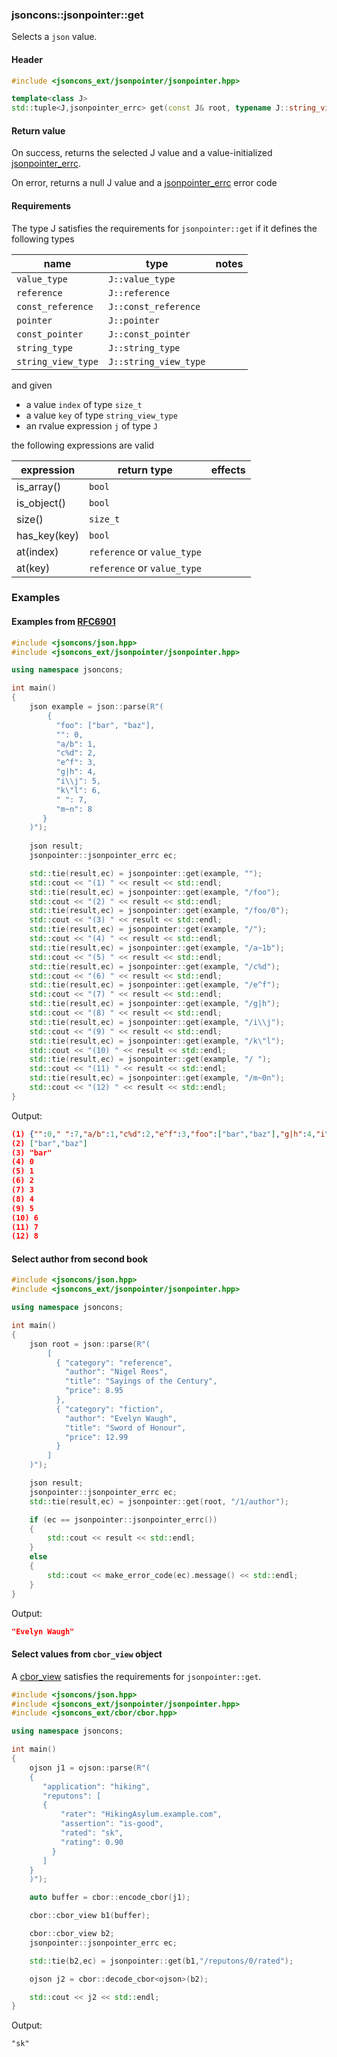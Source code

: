 ### jsoncons::jsonpointer::get

Selects a `json` value.

#### Header
```c++
#include <jsoncons_ext/jsonpointer/jsonpointer.hpp>

template<class J>
std::tuple<J,jsonpointer_errc> get(const J& root, typename J::string_view_type path);

```

#### Return value

On success, returns the selected J value and a value-initialized [jsonpointer_errc](jsonpointer_errc.md). 

On error, returns a null J value and a [jsonpointer_errc](jsonpointer_errc.md) error code 

#### Requirements

The type J satisfies the requirements for `jsonpointer::get` if it defines the following types

name              |type                  |notes
------------------|----------------------|---------------
`value_type`      |`J::value_type`       |
`reference`       |`J::reference`        |
`const_reference` |`J::const_reference`  |
`pointer`         |`J::pointer`          |
`const_pointer`   |`J::const_pointer`    |
`string_type`     |`J::string_type`      |
`string_view_type`|`J::string_view_type` |

and given 

- a value `index` of type `size_t`
- a value `key` of type `string_view_type` 
- an rvalue expression `j` of type `J`

the following expressions are valid

expression     |return type                |effects
---------------|---------------------------|---------------
is_array()     |`bool`                     |
is_object()    |`bool`                     |
size()         |`size_t`                   |
has_key(key)   |`bool`                     |
at(index)      |`reference` or `value_type`|
at(key)        |`reference` or `value_type`|

### Examples

#### Examples from [RFC6901](https://tools.ietf.org/html/rfc6901)

```c++
#include <jsoncons/json.hpp>
#include <jsoncons_ext/jsonpointer/jsonpointer.hpp>

using namespace jsoncons;

int main()
{
    json example = json::parse(R"(
        {
          "foo": ["bar", "baz"],
          "": 0,
          "a/b": 1,
          "c%d": 2,
          "e^f": 3,
          "g|h": 4,
          "i\\j": 5,
          "k\"l": 6,
          " ": 7,
          "m~n": 8
       }
    )");
   
    json result;
    jsonpointer::jsonpointer_errc ec;

    std::tie(result,ec) = jsonpointer::get(example, "");
    std::cout << "(1) " << result << std::endl;
    std::tie(result,ec) = jsonpointer::get(example, "/foo");
    std::cout << "(2) " << result << std::endl;
    std::tie(result,ec) = jsonpointer::get(example, "/foo/0");
    std::cout << "(3) " << result << std::endl;
    std::tie(result,ec) = jsonpointer::get(example, "/");
    std::cout << "(4) " << result << std::endl;
    std::tie(result,ec) = jsonpointer::get(example, "/a~1b");
    std::cout << "(5) " << result << std::endl;
    std::tie(result,ec) = jsonpointer::get(example, "/c%d");
    std::cout << "(6) " << result << std::endl;
    std::tie(result,ec) = jsonpointer::get(example, "/e^f");
    std::cout << "(7) " << result << std::endl;
    std::tie(result,ec) = jsonpointer::get(example, "/g|h");
    std::cout << "(8) " << result << std::endl;
    std::tie(result,ec) = jsonpointer::get(example, "/i\\j");
    std::cout << "(9) " << result << std::endl;
    std::tie(result,ec) = jsonpointer::get(example, "/k\"l");
    std::cout << "(10) " << result << std::endl;
    std::tie(result,ec) = jsonpointer::get(example, "/ ");
    std::cout << "(11) " << result << std::endl;
    std::tie(result,ec) = jsonpointer::get(example, "/m~0n");
    std::cout << "(12) " << result << std::endl;
}
```
Output:
```json
(1) {"":0," ":7,"a/b":1,"c%d":2,"e^f":3,"foo":["bar","baz"],"g|h":4,"i\\j":5,"k\"l":6,"m~n":8}
(2) ["bar","baz"]
(3) "bar"
(4) 0
(5) 1
(6) 2
(7) 3
(8) 4
(9) 5
(10) 6
(11) 7
(12) 8
```

#### Select author from second book

```c++
#include <jsoncons/json.hpp>
#include <jsoncons_ext/jsonpointer/jsonpointer.hpp>

using namespace jsoncons;

int main()
{
    json root = json::parse(R"(
        [
          { "category": "reference",
            "author": "Nigel Rees",
            "title": "Sayings of the Century",
            "price": 8.95
          },
          { "category": "fiction",
            "author": "Evelyn Waugh",
            "title": "Sword of Honour",
            "price": 12.99
          }
        ]
    )");

    json result;
    jsonpointer::jsonpointer_errc ec;
    std::tie(result,ec) = jsonpointer::get(root, "/1/author");

    if (ec == jsonpointer::jsonpointer_errc())
    {
        std::cout << result << std::endl;
    }
    else
    {
        std::cout << make_error_code(ec).message() << std::endl;
    }
}
```
Output:
```json
"Evelyn Waugh"
```

#### Select values from `cbor_view` object

A [cbor_view](../cbor/cbor_view.md) satisfies the requirements for `jsonpointer::get`.

```c++
#include <jsoncons/json.hpp>
#include <jsoncons_ext/jsonpointer/jsonpointer.hpp>
#include <jsoncons_ext/cbor/cbor.hpp>

using namespace jsoncons;

int main()
{
    ojson j1 = ojson::parse(R"(
    {
       "application": "hiking",
       "reputons": [
       {
           "rater": "HikingAsylum.example.com",
           "assertion": "is-good",
           "rated": "sk",
           "rating": 0.90
         }
       ]
    }
    )");

    auto buffer = cbor::encode_cbor(j1);

    cbor::cbor_view b1(buffer); 

    cbor::cbor_view b2;
    jsonpointer::jsonpointer_errc ec;

    std::tie(b2,ec) = jsonpointer::get(b1,"/reputons/0/rated");

    ojson j2 = cbor::decode_cbor<ojson>(b2);

    std::cout << j2 << std::endl;
}
```

Output:

```
"sk"
```
